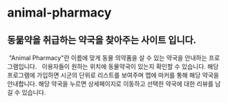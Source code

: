 <h1> animal-pharmacy</h1>
<h2>동묾약을 취급하는 약국을 찾아주는 사이트 입니다.</h2>
 "Animal Pharmacy"란 이름에 맞게 동물 의약품을 살 수 있는 약국을 안내하는 프로그램입니다. 
 이용자들이 원하는 위치에 동물약국이 있는지 확인할 수 있습니다. 해당 프로그램에 가입하면 시군의 단위로 리스트를 보여주며 맵에 마커를 통해 해당 약국을 안내합니다. 해당 약국을 누르면 상세페이지로 이동하고 선택한 약국에 대한 리뷰를 남길 수 있습니다.

